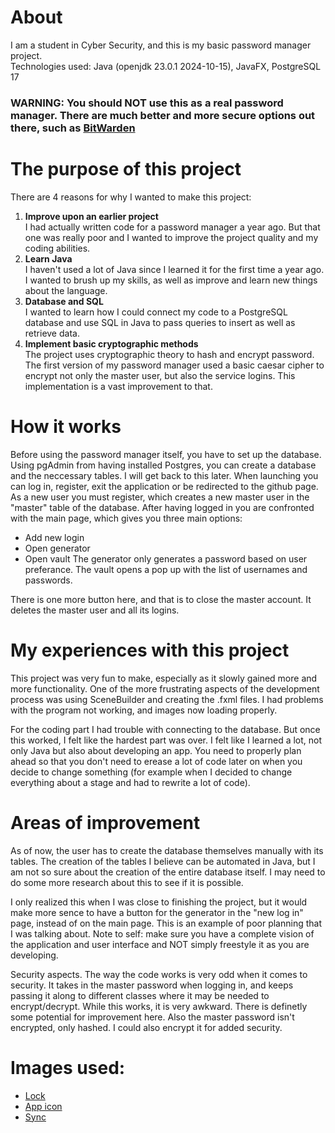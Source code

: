 # About

I am a student in Cyber Security, and this is my basic password manager project.  
Technologies used: Java (openjdk 23.0.1 2024-10-15), JavaFX, PostgreSQL 17

### WARNING: You should NOT use this as a real password manager. There are much better and more secure options out there, such as [BitWarden](https://github.com/bitwarden)

# The purpose of this project

There are 4 reasons for why I wanted to make this project:

1. **Improve upon an earlier project**  
   I had actually written code for a password manager a year ago. But that one was really poor and I wanted to improve the project quality and my coding abilities.
2. **Learn Java**  
   I haven't used a lot of Java since I learned it for the first time a year ago. I wanted to brush up my skills, as well as improve and learn new things about the language.
3. **Database and SQL**  
   I wanted to learn how I could connect my code to a PostgreSQL database and use SQL in Java to pass queries to insert as well as retrieve data.
4. **Implement basic cryptographic methods**  
   The project uses cryptographic theory to hash and encrypt password. The first version of my password manager used a basic caesar cipher to encrypt not only the master user, but also the service logins.
   This implementation is a vast improvement to that.

# How it works

Before using the password manager itself, you have to set up the database. Using pgAdmin from having installed Postgres, you can create a database and the neccessary tables. I will get back to this later.
When launching you can log in, register, exit the application or be redirected to the github page. As a new user you must register, which creates a new master user in the "master" table of the database.
After having logged in you are confronted with the main page, which gives you three main options:

- Add new login
- Open generator
- Open vault
  The generator only generates a password based on user preferance.
  The vault opens a pop up with the list of usernames and passwords.

There is one more button here, and that is to close the master account. It deletes the master user and all its logins.

# My experiences with this project

This project was very fun to make, especially as it slowly gained more and more functionality. One of the more frustrating aspects of the development process was using SceneBuilder and creating the .fxml files.
I had problems with the program not working, and images now loading properly.

For the coding part I had trouble with connecting to the database. But once this worked, I felt like the hardest part was over.
I felt like I learned a lot, not only Java but also about developing an app. You need to properly plan ahead so that you don't need to erease a lot of code later on when you decide to change something (for example when I decided to change everything about a stage and had to rewrite a lot of code).

# Areas of improvement

As of now, the user has to create the database themselves manually with its tables. The creation of the tables I believe can be automated in Java, but I am not so sure about the creation of the entire database itself. I may need to do some more research about this to see if it is possible.

I only realized this when I was close to finishing the project, but it would make more sence to have a button for the generator in the "new log in" page, instead of on the main page. This is an example of poor planning that I was talking about. Note to self: make sure you have a complete vision of the application and user interface and NOT simply freestyle it as you are developing.

Security aspects. The way the code works is very odd when it comes to security. It takes in the master password when logging in, and keeps passing it along to different classes where it may be needed to encrypt/decrypt. While this works, it is very awkward. There is definetly some potential for improvement here. Also the master password isn't encrypted, only hashed. I could also encrypt it for added security.

# Images used:

- [Lock](https://www.flaticon.com/free-icon/password-manager_2471610?term=password+manager&page=1&position=45&origin=tag&related_id=2471610)
- [App icon](https://www.flaticon.com/free-icon/key_10385952?term=password+manager&page=1&position=41&origin=tag&related_id=10385952)
- [Sync](https://www.flaticon.com/free-icon/sync_3031712?term=refresh&page=1&position=16&origin=search&related_id=3031712)
